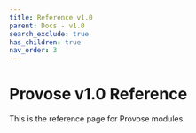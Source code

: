 ```yaml
---
title: Reference v1.0
parent: Docs - v1.0
search_exclude: true
has_children: true
nav_order: 3
---
```


# Provose v1.0 Reference

This is the reference page for Provose modules.
